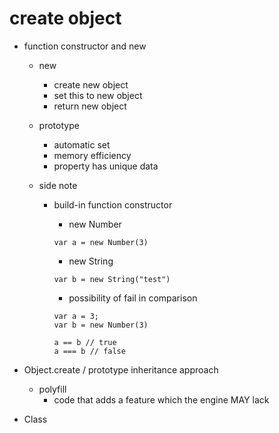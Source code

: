# create object

- function constructor and new

  - new

    - create new object
    - set this to new object
    - return new object

  - prototype

    - automatic set
    - memory efficiency
    - property has unique data

  - side note

    - build-in function constructor

      - new Number

      ```
      var a = new Number(3)
      ```

      - new String

      ```
      var b = new String("test")
      ```

      - possibility of fail in comparison

      ```
      var a = 3;
      var b = new Number(3)

      a == b // true
      a === b // false
      ```

- Object.create / prototype inheritance approach

  - polyfill
    - code that adds a feature which the engine MAY lack

- Class
